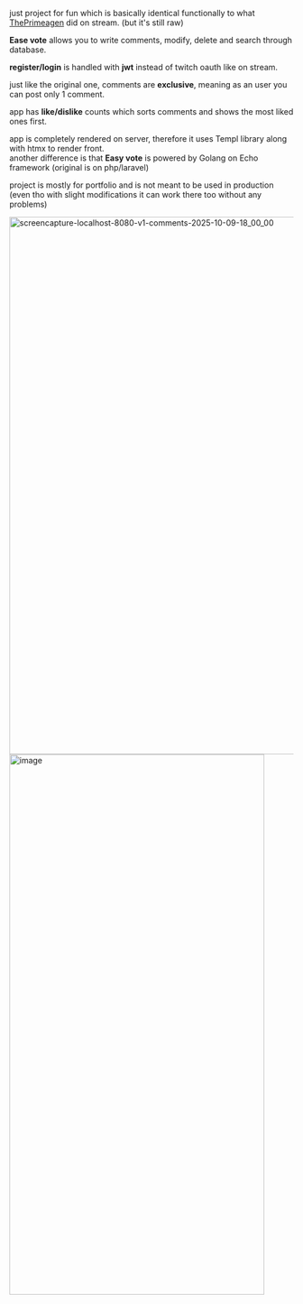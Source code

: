just project for fun which is basically identical functionally to what <a href="https://github.com/ThePrimeagen" target="_blank">ThePrimeagen</a> did on stream. (but it's still raw)

<strong>Ease vote</strong> allows you to write comments, modify, delete and search through database.

<strong>register/login</strong> is handled with <strong>jwt</strong> instead of twitch oauth like on stream.

just like the original one, comments are <strong>exclusive</strong>, meaning as an user you can post only 1 comment. 

app has <strong>like/dislike</strong> counts which sorts comments and shows the most liked ones first.

app is completely rendered on server, therefore it uses Templ library along with htmx to render front. <br> another difference is that <strong>Easy vote</strong> is powered by Golang on Echo framework (original is on php/laravel)

project is mostly for portfolio and is not meant to be used in production (even tho with slight modifications it can work there too without any problems)


<img width="1920" height="953" alt="screencapture-localhost-8080-v1-comments-2025-10-09-18_00_00" src="https://github.com/user-attachments/assets/2f135940-c1ae-4863-b65a-7f55d5e010e4" />
<img width="452" height="958" alt="image" src="https://github.com/user-attachments/assets/5e3588a8-1df5-4cfe-b62d-a2df62879142" />







